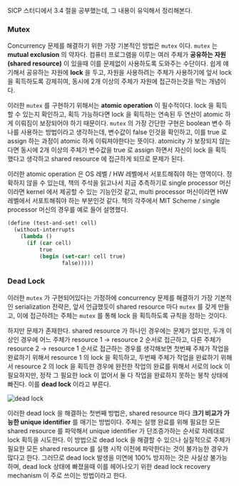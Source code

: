 SICP 스터디에서 3.4 절을 공부했는데, 그 내용이 유익해서 정리해본다.

### Mutex

Concurrency 문제를 해결하기 위한 가장 기본적인 방법은 `mutex` 이다. `mutex` 는 **mutual exclusion** 의 약자다. 컴퓨터 프로그램을 이루는 여러 주체가 **공유하는 자원(shared resource)** 이 있을때 이를 문제없이 사용하도록 도와주는 수단이다. 쉽게 얘기해서 공유하는 자원에 **lock** 을 두고, 자원을 사용하려는 주체가 사용하기에 앞서 lock 을 획득하도록 강제히여, 동시에 2개 이상의 주체가 자원에 접근하는것을 막는 개념이다.

이러한 `mutex` 를 구현하기 위해서는 **atomic operation** 이 필수적이다. lock 을 획득할 수 있는지 확인하고, 획득 가능하다면 lock 을 획득하는 연속된 두 연산이 atomic 하게 이뤄짐이 보장되어야 하기 때문이다. `mutex` 의 가장 간단한 구현은 boolean 변수 하나를 사용하는 방법이라고 생각하는데, 변수값이 false 인것을 확인하고, 이를 true 로 assign 하는 과정이 atomic 하게 이뤄져야한다는 뜻이다. atomicity 가 보장되지 않는다면 동시에 2개 이상의 주체가 변수값을 true 로 assign 하면서 자신이 lock 을 획득했다고 생각하고 shared resource 에 접근하게 되므로 문제가 된다.   

이러한 atomic operation 은 OS 레벨 / HW 레벨에서 서포트해줘야 하는 영역이다. 정확하지 않을 수 있는데, 책의 주석을 읽고나서 지금 추측하기로 single processor 머신이라면 kernel 에서 제공할 수 있는 기능인것 같고, multi processor 머신이라면 HW 레벨에서 서포트해줘야 하는 부분인것 같다. 책의 각주에서 MIT Scheme / single processor 머신의 경우를 예로 들어 설명했다.

```scheme
(define (test-and-set! cell)
  (without-interrupts
    (lambda ()
      (if (car cell)
          true
          (begin (set-car! cell true)
                 false)))))
```

### Dead Lock

이러한 `mutex` 가 구현되어있다는 가정하에 concurrency 문제를 해결하기 가장 기본적인 serialization 전략은, 앞서 언급했듯이 shared resource 마다 `mutex` 를 갖게 만들고, 이에 접근하려는 주체는 `mutex` 를 통해 lock 을 획득하도록 규칙을 정하는 것이다.

하지만 문제가 존재한다. shared resource 가 하나인 경우에는 문제가 없지만, 두개 이상인 경우에 어느 주체가 resource 1 -> resource 2 순서로 접근하고, 다른 주체가 resource 2 -> resource 1 순서로 접근하는 경우를 생각해보면 첫번째 주체가 작업을 완료하기 위해서 resource 1 의 lock 을 획득하고, 두번째 주체가 작업을 완료하기 위해서 resource 2 의 lock 을 획득한 경우에 완전한 작업의 완료를 위해서 서로의 lock 이 필요하지만, 정작 그 필요한 lock 이 없어서 둘 다 작업을 완료하지 못하는 봉착 상태에 빠진다. 이를 **dead lock** 이라고 부른다.

![dead lock](https://pics.onsizzle.com/ashwani-gautam-yesterday-at-08-14-i-explain-us-deadlock-and-17211984.png)

이러한 dead lock 을 해결하는 첫번째 방법은, shared resource 마다 **크기 비교가 가능한 unique identifier** 를 매기는 방법이다. 주체는 실행 완료를 위해 필요한 모든 shared resource 를 파악해서 unique identifier 가 단조증가하는 순서로 차례대로 lock 획득을 시도한다. 이 방법으로 dead lock 을 해결할 수 있으나 실질적으로 주체가 필요한 모든 shared resource 를 실행 시작 이전에 파악한다는 것이 불가능한 경우가 많다고 한다. 그러므로 dead lock 발생을 미연에 100% 방지하는 것은 사실상 불가능하며, dead lock 상태에 빠졌을때 이를 헤어나오기 위한 dead lock recovery mechanism 이 주로 쓰이는 방법이라고 한다.
